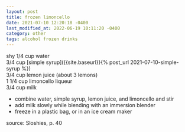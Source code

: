 ```yaml
---
layout: post
title: frozen limoncello
date: 2021-07-10 12:20:18 -0400
last_modified_at: 2022-06-19 10:11:20 -0400
category: other
tags: alcohol frozen drinks
---
```


shy 1/4 cup water  
3/4 cup [simple syrup]({{site.baseurl}}{% post_url 2021-07-10-simple-syrup %})  
3/4 cup lemon juice (about 3 lemons)  
1 1/4 cup limoncello liqueur  
3/4 cup milk  
* combine water, simple syrup, lemon juice, and limoncello and stir
* add milk slowly while blending with an immersion blender
* freeze in a plastic bag, or in an ice cream maker

source: Sloshies, p. 40
